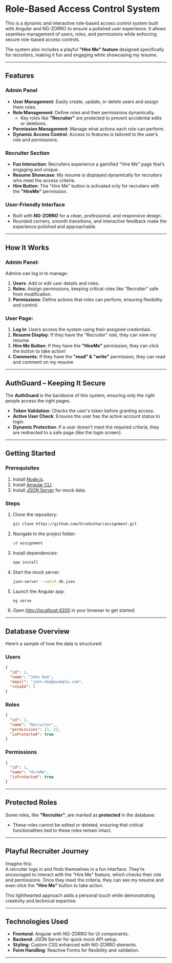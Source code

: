 # **Role-Based Access Control System**

This is a dynamic and interactive role-based access control system built with Angular and NG-ZORRO to ensure a polished user experience. It allows seamless management of users, roles, and permissions while enforcing secure role-based access controls.  

The system also includes a playful **"Hire Me" feature** designed specifically for recruiters, making it fun and engaging while showcasing my resume.

---

## **Features**

### **Admin Panel**
- **User Management**: Easily create, update, or delete users and assign them roles.
- **Role Management**: Define roles and their permissions dynamically.
  - Key roles like **"Recruiter"** are protected to prevent accidental edits or deletions.
- **Permission Management**: Manage what actions each role can perform.
- **Dynamic Access Control**: Access to features is tailored to the user’s role and permissions.

### **Recruiter Section**
- **Fun Interaction**: Recruiters experience a gamified "Hire Me" page that’s engaging and unique.
- **Resume Showcase**: My resume is displayed dynamically for recruiters who meet the access criteria.
- **Hire Button**: The "Hire Me" button is activated only for recruiters with the **"HireMe"** permission.

### **User-Friendly Interface**
- Built with **NG-ZORRO** for a clean, professional, and responsive design.
- Rounded corners, smooth transitions, and interactive feedback make the experience polished and approachable.

---

## **How It Works**

### **Admin Panel**:
Admins can log in to manage:
1. **Users**: Add or edit user details and roles.
2. **Roles**: Assign permissions, keeping critical roles like "Recruiter" safe from modification.
3. **Permissions**: Define actions that roles can perform, ensuring flexibility and control.

### **User Page**:
1. **Log In**: Users access the system using their assigned credentials.
2. **Resume Display**: If they have the "Recruiter" role, they can view my resume.
3. **Hire Me Button**: If they have the **"HireMe"** permission, they can click the button to take action!
4. **Comments**: If they have the **"read" & "write"** permission, they can read and comment on my resume
---

## **AuthGuard – Keeping It Secure**

The **AuthGuard** is the backbone of this system, ensuring only the right people access the right pages.

- **Token Validation**: Checks the user's token before granting access.
- **Active User Check**: Ensures the user has the active account status to login.
- **Dynamic Protection**: If a user doesn’t meet the required criteria, they are redirected to a safe page (like the login screen).

---

## **Getting Started**

### **Prerequisites**
1. Install [Node.js](https://nodejs.org/).
2. Install [Angular CLI](https://angular.io/cli).
3. Install [JSON Server](https://github.com/typicode/json-server) for mock data.

### **Steps**
1. Clone the repository:
   ```bash
   git clone https://github.com/UrvaSuthar/assignment.git
   ```
2. Navigate to the project folder:
   ```bash
   cd assignment
   ```
3. Install dependencies:
   ```bash
   npm install
   ```
4. Start the mock server:
   ```bash
   json-server --watch db.json
   ```
5. Launch the Angular app:
   ```bash
   ng serve
   ```
6. Open [http://localhost:4200](http://localhost:4200) in your browser to get started.

---

## **Database Overview**

Here’s a sample of how the data is structured:

### **Users**
```json
{
  "id": 1,
  "name": "John Doe",
  "email": "john.doe@example.com",
  "roleId": 2
}
```

### **Roles**
```json
{
  "id": 2,
  "name": "Recruiter",
  "permissions": [1, 2],
  "isProtected": true
}
```

### **Permissions**
```json
{
  "id": 1,
  "name": "HireMe",
  "isProtected": true
}
```

---

## **Protected Roles**

Some roles, like **"Recruiter"**, are marked as **protected** in the database:
- These roles cannot be edited or deleted, ensuring that critical functionalities tied to these roles remain intact.

---

## **Playful Recruiter Journey**

Imagine this:  
A recruiter logs in and finds themselves in a fun interface. They’re encouraged to interact with the "Hire Me" feature, which checks their role and permissions. Once they meet the criteria, they can see my resume and even click the **"Hire Me"** button to take action.

This lighthearted approach adds a personal touch while demonstrating creativity and technical expertise.

---

## **Technologies Used**
- **Frontend**: Angular with NG-ZORRO for UI components.
- **Backend**: JSON Server for quick mock API setup.
- **Styling**: Custom CSS enhanced with NG-ZORRO elements.
- **Form Handling**: Reactive Forms for flexibility and validation.

---

